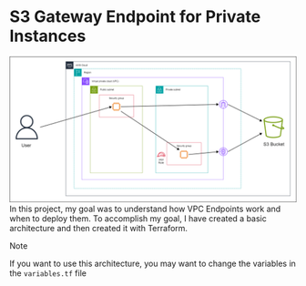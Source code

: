 # S3 Gateway Endpoint for Private Instances
![The Architecture](assets/architecture.png)
In this project, my goal was to understand how VPC Endpoints work and when to deploy them. To accomplish my goal, I have created a basic architecture and then created it with Terraform.

> [!NOTE]
> If you want to use this architecture, you may want to change the variables in the `variables.tf` file
